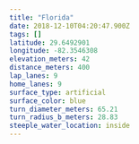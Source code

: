 ```yaml
---
title: "Florida"
date: 2018-12-10T04:20:47.900Z
tags: []
latitude: 29.6492901
longitude: -82.3546308
elevation_meters: 42
distance_meters: 400
lap_lanes: 9
home_lanes: 9
surface_type: artificial
surface_color: blue
turn_diameter_meters: 65.21
turn_radius_b_meters: 28.83
steeple_water_location: inside
---
```

